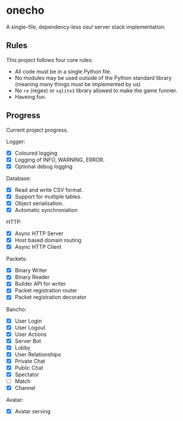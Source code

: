 # onecho
A single-file, dependency-less osu! server stack implementation.

## Rules
This project follows four core rules:
- All code must be in a single Python file.
- No modules may be used outside of the Python standard library (meaning many things must be implemented by us)
- No `re` (regex) or `sqlite3` library allowed to make the game funnier.
- Haveing fun.

## Progress
Current project progress.

Logger:
- [x] Coloured logging
- [x] Logging of INFO, WARNING, ERROR.
- [x] Optional debug logging

Database:
- [x] Read and write CSV format.
- [x] Support for multiple tables.
- [x] Object serialisation.
- [x] Automatic synchroniation

HTTP:
- [x] Async HTTP Server
- [x] Host based domain routing
- [x] Async HTTP Client

Packets:
- [x] Binary Writer
- [x] Binary Reader
- [x] Builder API for writer
- [x] Packet registration router
- [x] Packet registration decorator

Bancho:
- [x] User Login
- [x] User Logout
- [x] User Actions
- [x] Server Bot
- [x] Lobby
- [x] User Relationships
- [x] Private Chat
- [x] Public Chat
- [x] Spectator
- [ ] Match
- [x] Channel

Avatar:
- [x] Avatar serving
